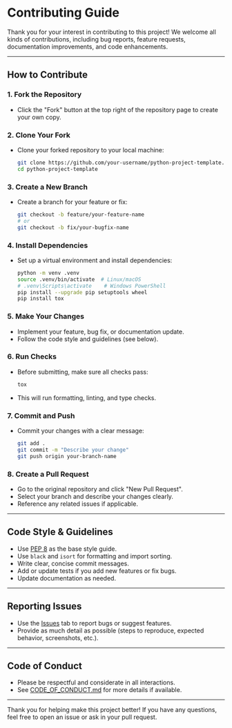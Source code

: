 # Contributing Guide

Thank you for your interest in contributing to this project! We welcome all kinds of contributions, including bug reports, feature requests, documentation improvements, and code enhancements.

---

## How to Contribute

### 1. Fork the Repository
- Click the "Fork" button at the top right of the repository page to create your own copy.

### 2. Clone Your Fork
- Clone your forked repository to your local machine:
  ```bash
  git clone https://github.com/your-username/python-project-template.git
  cd python-project-template
  ```

### 3. Create a New Branch
- Create a branch for your feature or fix:
  ```bash
  git checkout -b feature/your-feature-name
  # or
  git checkout -b fix/your-bugfix-name
  ```

### 4. Install Dependencies
- Set up a virtual environment and install dependencies:
  ```bash
  python -m venv .venv
  source .venv/bin/activate  # Linux/macOS
  # .venv\Scripts\activate    # Windows PowerShell
  pip install --upgrade pip setuptools wheel
  pip install tox
  ```

### 5. Make Your Changes
- Implement your feature, bug fix, or documentation update.
- Follow the code style and guidelines (see below).

### 6. Run Checks
- Before submitting, make sure all checks pass:
  ```bash
  tox
  ```
- This will run formatting, linting, and type checks.

### 7. Commit and Push
- Commit your changes with a clear message:
  ```bash
  git add .
  git commit -m "Describe your change"
  git push origin your-branch-name
  ```

### 8. Create a Pull Request
- Go to the original repository and click "New Pull Request".
- Select your branch and describe your changes clearly.
- Reference any related issues if applicable.

---

## Code Style & Guidelines
- Use [PEP 8](https://pep8.org/) as the base style guide.
- Use `black` and `isort` for formatting and import sorting.
- Write clear, concise commit messages.
- Add or update tests if you add new features or fix bugs.
- Update documentation as needed.

---

## Reporting Issues
- Use the [Issues](https://github.com/yourusername/python-project-template/issues) tab to report bugs or suggest features.
- Provide as much detail as possible (steps to reproduce, expected behavior, screenshots, etc.).

---

## Code of Conduct
- Please be respectful and considerate in all interactions.
- See [CODE_OF_CONDUCT.md](CODE_OF_CONDUCT.md) for more details if available.

---

Thank you for helping make this project better! If you have any questions, feel free to open an issue or ask in your pull request. 